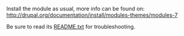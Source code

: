 Install the module as usual, more info can be found on:  
<http://drupal.org/documentation/install/modules-themes/modules-7>

Be sure to read its [README.txt](http://cgit.drupalcode.org/blazy/tree/README.txt) for troubleshooting.